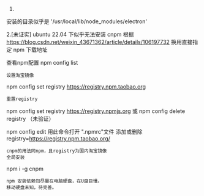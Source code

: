 
1.
安装的目录似乎是 
'/usr/local/lib/node_modules/electron'

2.[未证实]
ubuntu 22.04 下似乎无法安装 cnpm
根据 https://blog.csdn.net/weixin_43671362/article/details/106197732
换用直接指定 npm 下载地址

查看npm配置
npm config list

    设置淘宝镜像
npm config set registry https://registry.npm.taobao.org

    重置registry

npm config set registry https://registry.npmjs.org
或
npm config delete registry （未验证）

npm config edit
    用此命令打开 ".npmrc"文件
    添加或删除
registry=https://registry.npm.taobao.org/


    cnpm的用法同npm，且registry为国内淘宝镜像
    全局安装

npm i -g cnpm

    npm 安装依赖包尽量在电脑硬盘，在U盘巨慢。
    移动硬盘未知，待完善。

